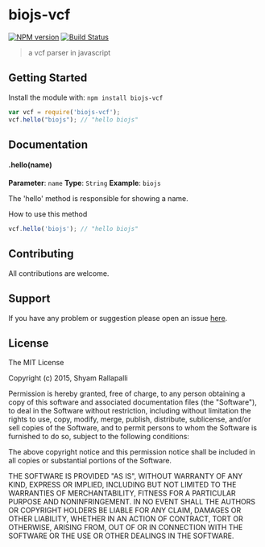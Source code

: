 # biojs-vcf

[![NPM version](http://img.shields.io/npm/v/biojs-vcf.svg)](https://www.npmjs.org/package/biojs-vcf) 
[![Build Status](https://secure.travis-ci.org/shyamrallapalli/biojs-vcf.png?branch=master)](http://travis-ci.org/shyamrallapalli/biojs-vcf) 

> a vcf parser in javascript

## Getting Started
Install the module with: `npm install biojs-vcf`

```javascript
var vcf = require('biojs-vcf');
vcf.hello("biojs"); // "hello biojs"
```

## Documentation

#### .hello(name)

**Parameter**: `name`
**Type**: `String`
**Example**: `biojs`

The 'hello' method is responsible for showing a name.

How to use this method

```javascript
vcf.hello('biojs'); // "hello biojs"
```

## Contributing

All contributions are welcome.

## Support

If you have any problem or suggestion please open an issue [here](https://github.com/shyamrallapalli/biojs-vcf/issues).

## License 

The MIT License

Copyright (c) 2015, Shyam Rallapalli

Permission is hereby granted, free of charge, to any person
obtaining a copy of this software and associated documentation
files (the "Software"), to deal in the Software without
restriction, including without limitation the rights to use,
copy, modify, merge, publish, distribute, sublicense, and/or sell
copies of the Software, and to permit persons to whom the
Software is furnished to do so, subject to the following
conditions:

The above copyright notice and this permission notice shall be
included in all copies or substantial portions of the Software.

THE SOFTWARE IS PROVIDED "AS IS", WITHOUT WARRANTY OF ANY KIND,
EXPRESS OR IMPLIED, INCLUDING BUT NOT LIMITED TO THE WARRANTIES
OF MERCHANTABILITY, FITNESS FOR A PARTICULAR PURPOSE AND
NONINFRINGEMENT. IN NO EVENT SHALL THE AUTHORS OR COPYRIGHT
HOLDERS BE LIABLE FOR ANY CLAIM, DAMAGES OR OTHER LIABILITY,
WHETHER IN AN ACTION OF CONTRACT, TORT OR OTHERWISE, ARISING
FROM, OUT OF OR IN CONNECTION WITH THE SOFTWARE OR THE USE OR
OTHER DEALINGS IN THE SOFTWARE.
